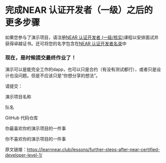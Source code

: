 
# 完成NEAR 认证开发者（一级）之后的更多步骤

如果您参与了演示项目，请注册[NEAR 认证开发者 (一级/核实)](https://learnnear.club/courses/near-certified-developer-verified-ncdl1v/)课程以安排面试并获得卓越证书。还可将您的名字包含在[NEAR 认证开发者名录](https://learnnear.club/near-certified-developers-level1/)中 

### 现在，是时候提交最终作业了！

演示可以是能完全工作的dapp，也可以只是合约（有没有测试都行），或者只是设计也没问题。但是不应该只是“你想分享的想法”。

请提交：

演示项目名称

队名

GitHub 代码仓库

你最喜欢你的演示项目的一件事

你不喜欢你的演示项目的一件事


原文链接：https://learnnear.club/lessons/further-steps-after-near-certified-developer-level-1/

